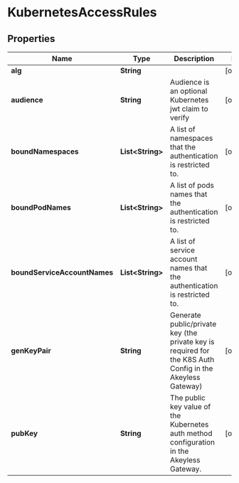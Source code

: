 

# KubernetesAccessRules


## Properties

Name | Type | Description | Notes
------------ | ------------- | ------------- | -------------
**alg** | **String** |  |  [optional]
**audience** | **String** | Audience is an optional Kubernetes jwt claim to verify |  [optional]
**boundNamespaces** | **List&lt;String&gt;** | A list of namespaces that the authentication is restricted to. |  [optional]
**boundPodNames** | **List&lt;String&gt;** | A list of pods names that the authentication is restricted to. |  [optional]
**boundServiceAccountNames** | **List&lt;String&gt;** | A list of service account names that the authentication is restricted to. |  [optional]
**genKeyPair** | **String** | Generate public/private key (the private key is required for the K8S Auth Config in the Akeyless Gateway) |  [optional]
**pubKey** | **String** | The public key value of the Kubernetes auth method configuration in the Akeyless Gateway. |  [optional]




